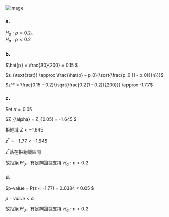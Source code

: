 ![image](https://github.com/user-attachments/assets/ff06359c-ecf4-4e7c-a023-0425cb02e0f3)  


### a.  
$H_0: p = 0.2$。  
$H_a: p < 0.2$

### b.  

$\hat{p} = \frac{30}{200} = 0.15 $  

$z_{\text{stat}} \approx \frac{\hat{p} - p_0}{\sqrt{\frac{p_0 (1 - p_0)}{n}}}$

$z^* = \frac{0.15 - 0.2}{\sqrt{\frac{0.2(1 - 0.2)}{200}}} \approx -1.77$  


### c.  

Set $\alpha = 0.05$  

$Z_{\alpha} = Z_{0.05} = -1.645 $

拒絕域 $Z<-1.645$

$z^* = -1.77< -1.645$  

$z^*$落在拒絕域區間

故拒絕 $H_0$，有足夠證據支持 $H_a:p < 0.2$

### d.  

$p-value = P(z < -1.77) = 0.0384 < 0.05 $  

$p-value<\alpha$  

故拒絕 $H_0$，有足夠證據支持 $H_a:p < 0.2$
